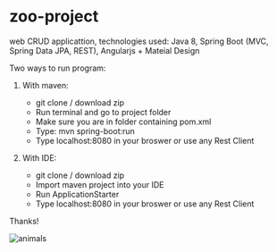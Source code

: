 # zoo-project

web CRUD applicattion, technologies used:  Java 8, Spring Boot  (MVC, Spring Data JPA, REST), Angularjs + Mateial Design

Two ways to run program:

1. With maven:

    * git clone / download zip
    * Run terminal and go to project folder
    * Make sure you are in folder containing pom.xml 
    * Type: mvn spring-boot:run
    * Type localhost:8080 in your broswer or use any Rest Client

2. With IDE:

    * git clone / download zip
    * Import maven project into your IDE
    * Run ApplicationStarter
    * Type localhost:8080 in your broswer or use any Rest Client

Thanks!

![animals](https://cloud.githubusercontent.com/assets/15158633/24582233/58204c60-172b-11e7-91a6-d8997331f383.png)
